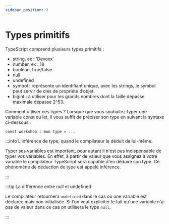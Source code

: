 ```yaml
---
sidebar_position: 2
---
```


# Types primitifs

TypeScript comprend plusieurs types primitifs :

- string, ex : 'Devoxx'
- number, ex : 18
- boolean, true/false
- null
- undefined
- symbol : représente un identifiant unique, avec les strings, le symbol peut servir de clés de propriété d’objet.
- bigint : à utiliser pour les grands nombres dont la taille dépasse maximale dépasse 2^53.

Comment utiliser ces types ? Lorsque que vous souhaitez typer une variable const ou let, il vous suffit de préciser son type en suivant la syntaxe ci-dessous :

`const workshop : mon type = ...`

:::info L'inférence de type, quand le compilateur le déduit de lui-même.

Typer ses variables est important, pour autant il n'est pas indispensable de typer vos variables. En effet, à partir de valeur que vous assignez à votre variable le compilateur TypeScript sera capable d'en déduire son type. Ce phénomène de déduction de type est appelé inférence.

:::

:::tip La différence entre null et undefined

Le compilateur retournera `undefined` dans le cas où une variable est déclarée mais non initialisée.
Si l'on veut expliciter le fait qu'une variable n'a pas de valeur dans ce cas on utilisera le type `null`.

:::
